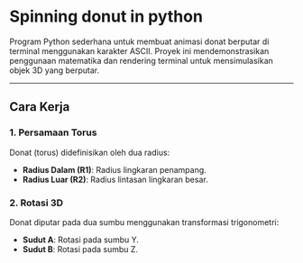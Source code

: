 # Spinning donut in python

Program Python sederhana untuk membuat animasi donat berputar di terminal menggunakan karakter ASCII. Proyek ini mendemonstrasikan penggunaan matematika dan rendering terminal untuk mensimulasikan objek 3D yang berputar.

---

## Cara Kerja

### 1. Persamaan Torus
Donat (torus) didefinisikan oleh dua radius:
- **Radius Dalam (R1)**: Radius lingkaran penampang.
- **Radius Luar (R2)**: Radius lintasan lingkaran besar.

### 2. Rotasi 3D
Donat diputar pada dua sumbu menggunakan transformasi trigonometri:
- **Sudut A**: Rotasi pada sumbu Y.
- **Sudut B**: Rotasi pada sumbu Z.
